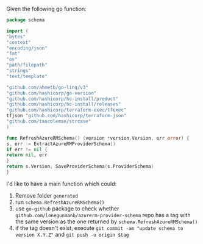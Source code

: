 Given the following go function:

```go
package schema

import (
"bytes"
"context"
"encoding/json"
"fmt"
"os"
"path/filepath"
"strings"
"text/template"

"github.com/ahmetb/go-linq/v3"
"github.com/hashicorp/go-version"
"github.com/hashicorp/hc-install/product"
"github.com/hashicorp/hc-install/releases"
"github.com/hashicorp/terraform-exec/tfexec"
tfjson "github.com/hashicorp/terraform-json"
"github.com/iancoleman/strcase"
)

func RefreshAzureRMSchema() (version *version.Version, err error) {
s, err := ExtractAzureRMProviderSchema()
if err != nil {
return nil, err
}
return s.Version, SaveProviderSchema(s.ProviderSchema)
}
```

I'd like to have a main function which could:

1. Remove folder `generated`
2. run `schema.RefreshAzureRMSchema()`
3. use `go-github` package to check whether `github.com/lonegunmanb/azurerm-provider-schema` repo has a tag with the same version as the one returned by `schema.RefreshAzureRMSchema()`
4. if the tag doesn't exist, execute `git commit -am "update schema to version X.Y.Z"` and `git push -u origin $tag`